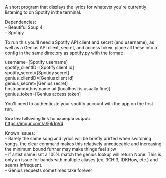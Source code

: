 A short program that displays the lyrics for whatever you're currently listening to on Spotify in the terminal.  
  
Dependencies:  
      - Beautiful Soup 4  
      - Spotipy  
  
To run this you'll need a Spotify API client and secret (and username), as well as a Genius API client, secret, and access token. place all these into a config in the same directory as spotify.py with the format:

username=[Spotify username]  
spotify_clientID=[Spotify client id]  
spotify_secret=[Spotidy secret]  
genius_clientID=[Genius client id]  
genius_secret=[Genius secret]  
hostname=[hostname url (localhost is usually fine)]  
genius_token=[Genius access token]  
  
You'll need to authenticate your spotify account with the app on the first run.

See the following link for example output:  
https://imgur.com/a/EjkTpV4  
  
Known Issues:  
	- Rarely the same song and lyrics will be briefly printed when switching songs, the clear command makes this relatively unnoticeable and increasing the minimum bound further may make things feel slow   
	- if artist name isnt a 100% match the genius lookup will return None. This is only an issue for bands with multiple aliases (ex. 3OH!3, IDKHow, etc.) and seems infrequent.  
	- Genius requests some times take forever  

